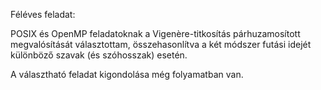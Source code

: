 Féléves feladat:

POSIX és OpenMP feladatoknak a Vigenère-titkosítás párhuzamosított megvalósítását választottam, összehasonlítva a két módszer futási idejét különböző szavak (és szóhosszak) esetén.

A választható feladat kigondolása még folyamatban van.
